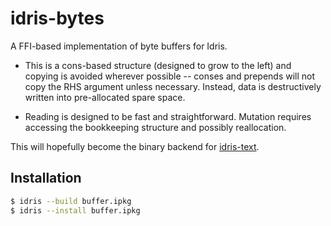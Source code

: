 # idris-bytes

A FFI-based implementation of byte buffers for Idris.

* This is a cons-based structure (designed to grow to the left)
  and copying is avoided wherever possible --
  conses and prepends will not copy the RHS argument unless necessary.
  Instead, data is destructively written into pre-allocated spare space.

* Reading is designed to be fast and straightforward.
  Mutation requires accessing the bookkeeping structure and possibly reallocation.

This will hopefully become the binary backend for
[idris-text](https://github.com/ziman/text).

## Installation

```bash
$ idris --build buffer.ipkg
$ idris --install buffer.ipkg
```
